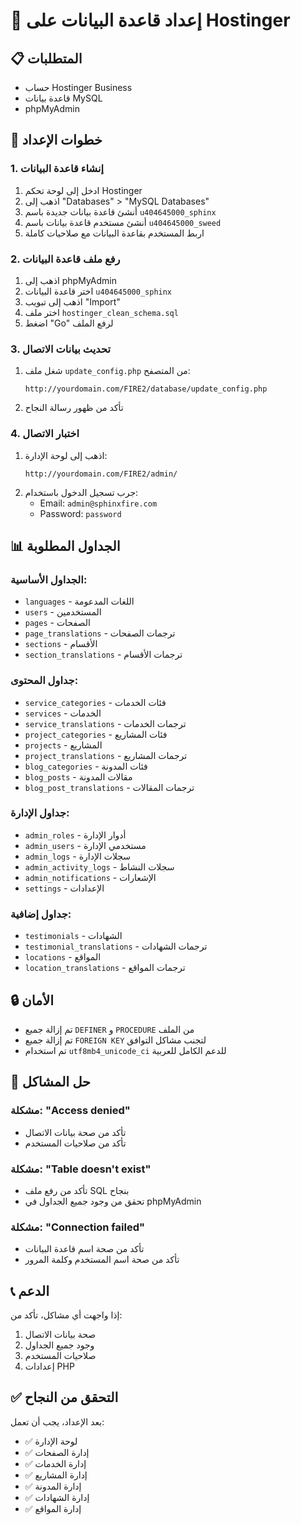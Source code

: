 # 🚀 إعداد قاعدة البيانات على Hostinger

## 📋 المتطلبات
- حساب Hostinger Business
- قاعدة بيانات MySQL
- phpMyAdmin

## 🔧 خطوات الإعداد

### 1. إنشاء قاعدة البيانات
1. ادخل إلى لوحة تحكم Hostinger
2. اذهب إلى "Databases" > "MySQL Databases"
3. أنشئ قاعدة بيانات جديدة باسم `u404645000_sphinx`
4. أنشئ مستخدم قاعدة بيانات باسم `u404645000_sweed`
5. اربط المستخدم بقاعدة البيانات مع صلاحيات كاملة

### 2. رفع ملف قاعدة البيانات
1. اذهب إلى phpMyAdmin
2. اختر قاعدة البيانات `u404645000_sphinx`
3. اذهب إلى تبويب "Import"
4. اختر ملف `hostinger_clean_schema.sql`
5. اضغط "Go" لرفع الملف

### 3. تحديث بيانات الاتصال
1. شغل ملف `update_config.php` من المتصفح:
   ```
   http://yourdomain.com/FIRE2/database/update_config.php
   ```
2. تأكد من ظهور رسالة النجاح

### 4. اختبار الاتصال
1. اذهب إلى لوحة الإدارة:
   ```
   http://yourdomain.com/FIRE2/admin/
   ```
2. جرب تسجيل الدخول باستخدام:
   - Email: `admin@sphinxfire.com`
   - Password: `password`

## 📊 الجداول المطلوبة

### الجداول الأساسية:
- `languages` - اللغات المدعومة
- `users` - المستخدمين
- `pages` - الصفحات
- `page_translations` - ترجمات الصفحات
- `sections` - الأقسام
- `section_translations` - ترجمات الأقسام

### جداول المحتوى:
- `service_categories` - فئات الخدمات
- `services` - الخدمات
- `service_translations` - ترجمات الخدمات
- `project_categories` - فئات المشاريع
- `projects` - المشاريع
- `project_translations` - ترجمات المشاريع
- `blog_categories` - فئات المدونة
- `blog_posts` - مقالات المدونة
- `blog_post_translations` - ترجمات المقالات

### جداول الإدارة:
- `admin_roles` - أدوار الإدارة
- `admin_users` - مستخدمي الإدارة
- `admin_logs` - سجلات الإدارة
- `admin_activity_logs` - سجلات النشاط
- `admin_notifications` - الإشعارات
- `settings` - الإعدادات

### جداول إضافية:
- `testimonials` - الشهادات
- `testimonial_translations` - ترجمات الشهادات
- `locations` - المواقع
- `location_translations` - ترجمات المواقع

## 🔒 الأمان
- تم إزالة جميع `DEFINER` و `PROCEDURE` من الملف
- تم إزالة جميع `FOREIGN KEY` لتجنب مشاكل التوافق
- تم استخدام `utf8mb4_unicode_ci` للدعم الكامل للعربية

## 🐛 حل المشاكل

### مشكلة: "Access denied"
- تأكد من صحة بيانات الاتصال
- تأكد من صلاحيات المستخدم

### مشكلة: "Table doesn't exist"
- تأكد من رفع ملف SQL بنجاح
- تحقق من وجود جميع الجداول في phpMyAdmin

### مشكلة: "Connection failed"
- تأكد من صحة اسم قاعدة البيانات
- تأكد من صحة اسم المستخدم وكلمة المرور

## 📞 الدعم
إذا واجهت أي مشاكل، تأكد من:
1. صحة بيانات الاتصال
2. وجود جميع الجداول
3. صلاحيات المستخدم
4. إعدادات PHP

## ✅ التحقق من النجاح
بعد الإعداد، يجب أن تعمل:
- ✅ لوحة الإدارة
- ✅ إدارة الصفحات
- ✅ إدارة الخدمات
- ✅ إدارة المشاريع
- ✅ إدارة المدونة
- ✅ إدارة الشهادات
- ✅ إدارة المواقع 